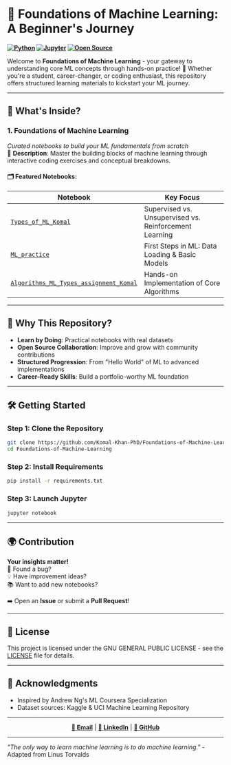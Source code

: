 
# 🚀 Foundations of Machine Learning: A Beginner's Journey

**[![Python](https://img.shields.io/badge/Python-3.8%2B-blue?logo=python)](https://www.python.org/)
[![Jupyter](https://img.shields.io/badge/Jupyter-Notebook-orange?logo=jupyter)](https://jupyter.org/)
[![Open Source](https://img.shields.io/badge/Open%20Source-❤️-brightgreen)](https://opensource.org/)**

Welcome to **Foundations of Machine Learning** - your gateway to understanding core ML concepts through hands-on practice! 🌟 Whether you're a student, career-changer, or coding enthusiast, this repository offers structured learning materials to kickstart your ML journey.

---

## 🌱 **What's Inside?**

### **1. Foundations of Machine Learning**
*Curated notebooks to build your ML fundamentals from scratch*  
📌 **Description**: Master the building blocks of machine learning through interactive coding exercises and conceptual breakdowns.

#### 🗂️ **Featured Notebooks**:
| Notebook | Key Focus |
|----------|-----------|
| [`Types_of_ML_Komal`](notebooks/Types_of_ML_Komal.ipynb) | Supervised vs. Unsupervised vs. Reinforcement Learning |
| [`ML_practice`](notebooks/ML_practice.ipynb) | First Steps in ML: Data Loading & Basic Models |
| [`Algorithms_ML_Types_assignment_Komal`](notebooks/Algorithms_ML_Types_assignment_Komal.ipynb) | Hands-on Implementation of Core Algorithms |

---

## 🎯 **Why This Repository?**
- **Learn by Doing**: Practical notebooks with real datasets
- **Open Source Collaboration**: Improve and grow with community contributions
- **Structured Progression**: From "Hello World" of ML to advanced implementations
- **Career-Ready Skills**: Build a portfolio-worthy ML foundation

---

## 🛠️ **Getting Started**

### **Step 1: Clone the Repository**
```bash
git clone https://github.com/Komal-Khan-PhD/Foundations-of-Machine-Learning.git
cd Foundations-of-Machine-Learning
```

### **Step 2: Install Requirements**
```bash
pip install -r requirements.txt
```

### **Step 3: Launch Jupyter**
```bash
jupyter notebook
```

---

## 🌍 **Contribution**
**Your insights matter!**  
🔧 Found a bug?  
💡 Have improvement ideas?  
📚 Want to add new notebooks?  

➡️ Open an **Issue** or submit a **Pull Request**!  


---

## 📜 **License**
This project is licensed under the GNU GENERAL PUBLIC LICENSE - see the [LICENSE](LICENSE) file for details.

---

## 🌟 **Acknowledgments**
- Inspired by Andrew Ng's ML Coursera Specialization
- Dataset sources: Kaggle & UCI Machine Learning Repository

---

<div align="center">

**[📧 Email](mailto:dr.komalkhan@outlook.com)** | 
**[💼 LinkedIn](https://linkedin.com/in/komalkhan31)** | 
**[🐙 GitHub](https://github.com/Komal-Khan-PhD)**


</div>

---

_"The only way to learn machine learning is to do machine learning."_ - Adapted from Linus Torvalds



